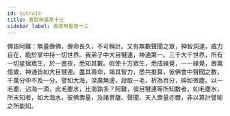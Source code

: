 ```yaml
---
id: sutra14
title: 壽眾無量第十三
sidebar_label: 壽眾無量第十三
---
```


佛語阿難：無量壽佛，壽命長久，不可稱計。又有無數聲聞之眾，神智洞達，威力自在，能於掌中持一切世界。我弟子中大目犍連，神通第一。三千大千世界，所有一切星宿眾生，於一晝夜，悉知其數。假使十方眾生，悉成緣覺，一一緣覺，壽萬億歲，神通皆如大目犍連。盡其壽命，竭其智力，悉共推算，彼佛會中聲聞之數，千萬分中不及一分。譬如大海，深廣無邊，設取一毛，析為百分，碎如微塵。以一毛塵，沾海一滴，此毛塵水，比海孰多？阿難，彼目犍連等所知數者，如毛塵水，所未知者，如大海水。彼佛壽量，及諸菩薩、聲聞、天人壽量亦爾，非以算計譬喻之所能知。